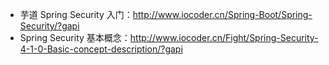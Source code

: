 * 芋道 Spring Security 入门：<http://www.iocoder.cn/Spring-Boot/Spring-Security/?gapi>
* Spring Security 基本概念：<http://www.iocoder.cn/Fight/Spring-Security-4-1-0-Basic-concept-description/?gapi>
